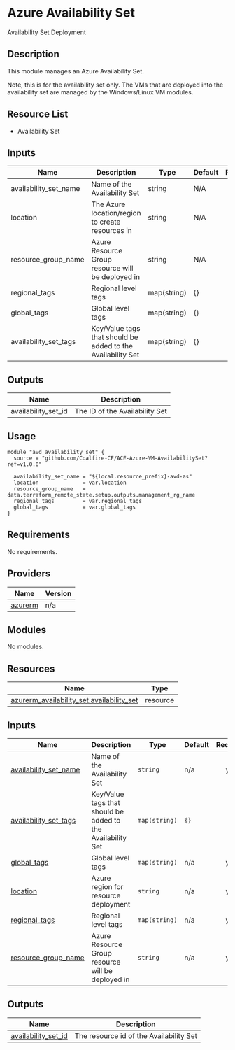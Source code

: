 # Azure Availability Set

Availability Set Deployment

## Description

This module manages an Azure Availability Set.

Note, this is for the availability set only. The VMs that are deployed into the availability set are managed by the Windows/Linux VM modules.

## Resource List

- Availability Set

## Inputs

| Name | Description | Type | Default | Required |
|------|-------------|------|---------|:-----:|
| availability_set_name | Name of the Availability Set | string | N/A | yes |
| location | The Azure location/region to create resources in | string | N/A | yes |
| resource_group_name | Azure Resource Group resource will be deployed in | string | N/A | yes |
| regional_tags | Regional level tags | map(string) | {} | yes |
| global_tags | Global level tags | map(string) | {} | yes |
| availability_set_tags | Key/Value tags that should be added to the Availability Set | map(string) | {} | no |

## Outputs

| Name | Description |
|------|-------------|
| availability_set_id | The ID of the Availability Set |

## Usage

```hcl
module "avd_availability_set" {
  source = "github.com/Coalfire-CF/ACE-Azure-VM-AvailabilitySet?ref=v1.0.0"

  availability_set_name = "${local.resource_prefix}-avd-as"
  location              = var.location
  resource_group_name   = data.terraform_remote_state.setup.outputs.management_rg_name
  regional_tags         = var.regional_tags
  global_tags           = var.global_tags
}
```

<!-- BEGIN_TF_DOCS -->
## Requirements

No requirements.

## Providers

| Name | Version |
|------|---------|
| <a name="provider_azurerm"></a> [azurerm](#provider\_azurerm) | n/a |

## Modules

No modules.

## Resources

| Name | Type |
|------|------|
| [azurerm_availability_set.availability_set](https://registry.terraform.io/providers/hashicorp/azurerm/latest/docs/resources/availability_set) | resource |

## Inputs

| Name | Description | Type | Default | Required |
|------|-------------|------|---------|:--------:|
| <a name="input_availability_set_name"></a> [availability\_set\_name](#input\_availability\_set\_name) | Name of the Availability Set | `string` | n/a | yes |
| <a name="input_availability_set_tags"></a> [availability\_set\_tags](#input\_availability\_set\_tags) | Key/Value tags that should be added to the Availability Set | `map(string)` | `{}` | no |
| <a name="input_global_tags"></a> [global\_tags](#input\_global\_tags) | Global level tags | `map(string)` | n/a | yes |
| <a name="input_location"></a> [location](#input\_location) | Azure region for resource deployment | `string` | n/a | yes |
| <a name="input_regional_tags"></a> [regional\_tags](#input\_regional\_tags) | Regional level tags | `map(string)` | n/a | yes |
| <a name="input_resource_group_name"></a> [resource\_group\_name](#input\_resource\_group\_name) | Azure Resource Group resource will be deployed in | `string` | n/a | yes |

## Outputs

| Name | Description |
|------|-------------|
| <a name="output_availability_set_id"></a> [availability\_set\_id](#output\_availability\_set\_id) | The resource id of the Availability Set |
<!-- END_TF_DOCS -->